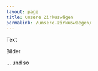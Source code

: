 ```yaml
---
layout: page
title: Unsere Zirkuswägen
permalink: /unsere-zirkuswaegen/
---
```


Text

Bilder

... und so